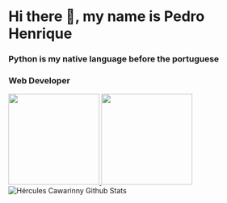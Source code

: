 # Hi there 👋, my name is Pedro Henrique
### Python is my native language before the portuguese
### Web Developer
<a href="https://github.com/pedrohnq">   
  <img height="180em" src="https://github-readme-stats.vercel.app/api?username=pedrohnq&theme=synthwave&show_icons=true" />   
  <img height="180em" src="https://github-readme-stats.vercel.app/api/top-langs/?username=pedrohnq&theme=synthwave&layout=compact" /> 
</a>
<img src="https://github-readme-stats.vercel.app/api?username=pedrohnq&include_all_commits=true&count_private=false&show_icons=true&line_height=20&title_color=7A7ADB&icon_color=2234AE&text_color=D3D3D3&bg_color=0,000000,130F40" alt="Hércules Cawarinny Github Stats">
